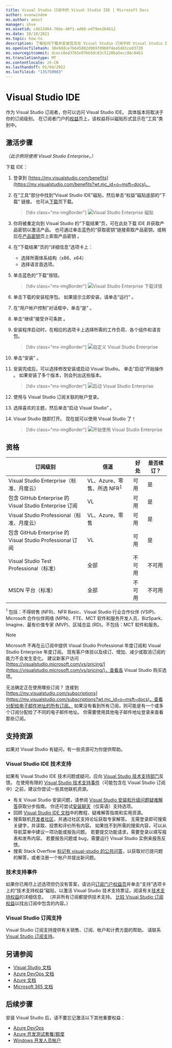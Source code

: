 ```yaml
---
title: Visual Studio 订阅中的 Visual Studio IDE | Microsoft Docs
author: evanwindom
ms.author: amast
manager: shve
ms.assetid: c4b13464-76be-40f1-ad60-ed79ee264b12
ms.date: 10/18/2021
ms.topic: how-to
description: 了解如何下载并安装包含在 Visual Studio 订阅中的 Visual Studio IDE
ms.openlocfilehash: 38e9ddce7b645802d969f09b0f4ea5dd1ced3720
ms.sourcegitcommit: dcecc0ed37b5e976b5dc83c5128ba5ecc8bc04b1
ms.translationtype: MT
ms.contentlocale: zh-CN
ms.lasthandoff: 01/04/2022
ms.locfileid: "135750983"
---
```

# <a name="the-visual-studio-ide"></a>Visual Studio IDE
作为 Visual Studio 订阅者，你可以访问 Visual Studio IDE。  具体版本将取决于你的订阅级别。  在订阅者门户的[权益](https://my.visualstudio.com/benefits?wt.mc_id=o~msft~docs)页上，该权益将以磁贴形式显示在“工具”类别中。

## <a name="activation-steps"></a>激活步骤
*（此示例将使用 Visual Studio Enterprise。）*

下载 IDE：
1. 登录到 [https://my.visualstudio.com/benefits](https://my.visualstudio.com/benefits?wt.mc_id=o~msft~docs)。
2. 在“工具”部分中找到“Visual Studio IDE”磁贴，然后单击“权益”磁贴底部的“下载”  链接。  也可从[下载](https://my.visualstudio.com/downloads?wt.mc_id=o~msft~docs)页下载。
   > [!div class="mx-imgBorder"]
   > ![Visual Studio Enterprise 磁贴](_img/vs-ide-experience/vs-ide-tile.png "单击磁贴上的&quot;下载Visual Studio&quot;以安装Visual Studio。")

3. 你将被重定向到 Visual Studio 的“下载结果”页，可在此处下载 IDE 并获取产品密钥以激活产品。 也可通过单击蓝色的“获取密钥”链接索取产品密钥，或稍后在[产品密钥](https://my.visualstudio.com/productkeys)页上索取产品密钥  。
4. 在“下载结果”页的“详细信息”选项卡上：
   - 选择所需体系结构（x86、x64）
   - 选择语言首选项。
5. 单击蓝色的“下载”按钮。
   > [!div class="mx-imgBorder"]
   > ![Visual Studio Enterprise 下载详情](_img/vs-ide-experience/vs-ide-download-details.png "单击“下载”按钮开始下载。")
6. 单击下载的安装程序包。  如果提示立即安装，请单击“运行”  。
7. 在“用户帐户控制”对话框中，单击“是”  。
8. 单击“继续”接受许可条款  。
9. 安装程序启动时，在相应的选项卡上选择所需的工作负荷、各个组件和语言包。
   > [!div class="mx-imgBorder"]
   > ![自定义 Visual Studio Enterprise](_img/vs-ide-experience/vs-ide-customize-install-cropped.png "针对工作负载和其他组件做出选择。")

10. 单击“安装”  。

11. 安装完成后，可以选择修改安装或启动 Visual Studio。  单击“启动”开始操作  。  如果安装了多个版本，则会列出这些版本。
    > [!div class="mx-imgBorder"]
    > ![启动 Visual Studio Enterprise](_img/vs-ide-experience/vs-ide-versions.png "单击“启动”以启动 Visual Studio。")

12. 使用与 Visual Studio 订阅关联的帐户登录。

13. 选择喜欢的主题，然后单击“启动 Visual Studio”  。

14. Visual Studio 随即打开。 现在就可以使用 Visual Studio 了！

    > [!div class="mx-imgBorder"]
    > ![开始使用 Visual Studio Enterprise](_img/vs-ide-experience/vs-ide-start-cropped.png "欢迎使用 Visual Studio！")


## <a name="eligibility"></a>资格
| 订阅级别                                                 |     信道                                            | 好处                                                          | 是否续订？    |
|--------------------------------------------------------------------|---------------------------------------------------------|------------------------------------------------------------------|---------------|
| Visual Studio Enterprise（标准、月度云）   | VL、Azure、零售、所选 NFR<sup>1</sup> | 可用       |  是          |
| 包含 GitHub Enterprise 的 Visual Studio Enterprise 订阅   | VL | 可用       |  是          |
| Visual Studio Professional（标准、月度云） | VL、Azure、零售                                       | 可用                                                            |  是          |
| 包含 GitHub Enterprise 的 Visual Studio Professional 订阅 | VL   | 可用              |  是          |
| Visual Studio Test Professional（标准）                         | 全部                                            | 不可用                                             |  不可用         |
| MSDN 平台（标准）                                          | 全部                                              | 不可用                                              |  不可用          |

<sup>1</sup> 包括：不得转售 (NFR)、NFR Basic、Visual Studio 行业合作伙伴 (VSIP)、Microsoft 合作伙伴网络 (MPN)、FTE、MCT 软件和服务开发人员、BizSpark、Imagine、最有价值专家 (MVP)、区域总监 (RD)。不包括：MCT 软件和服务。

> [!NOTE]
> Microsoft 不再在云订阅中提供 Visual Studio Professional 年度订阅和 Visual Studio Enterprise 年度订阅。 现有客户体验以及续订、增加、减少或取消订阅的能力不会发生变化。 建议新客户访问 [https://visualstudio.microsoft.com/vs/pricing/](https://visualstudio.microsoft.com/vs/pricing/)，查看各 Visual Studio 购买选项。

无法确定正在使用哪些订阅？  连接到 [https://my.visualstudio.com/subscriptions](https://my.visualstudio.com/subscriptions?wt.mc_id=o~msft~docs)，查看分配给电子邮件地址的所有订阅。 如果没有看到所有订阅，则可能是有一个或多个订阅分配给了不同的电子邮件地址。  你需要使用其他电子邮件地址登录来查看那些订阅。

## <a name="support-resources"></a>支持资源
如果对 Visual Studio 有疑问，有一些资源可为你提供帮助。

### <a name="visual-studio-ide-technical-support"></a>Visual Studio IDE 技术支持
 如果有 Visual Studio IDE 技术问题或疑问，应向 [Visual Studio 技术支持部门](https://visualstudio.microsoft.com/vs/support/)反馈。 在使用有限的 [Visual Studio 技术支持事件](vs-tech-support.md)（可能包含在 Visual Studio 订阅中）之前，建议你尝试一些其他联机资源。
- 有关 Visual Studio 安装问题，请参阅 [Visual Studio 安装和升级问题疑难解答](https://docs.microsoft.com/visualstudio/install/troubleshooting-installation-issues)获取分步指南。 你还可尝试[安装聊天](https://visualstudio.microsoft.com/vs/support/#talktous)（仅英语）支持选项。
- 回顾 [Visual Studio IDE 文档](https://docs.microsoft.com/visualstudio/ide/)中的教程、疑难解答指南和实用资源。
- 搜索联机[开发者社区](https://developercommunity.visualstudio.com/)，并通过社区支持论坛获取专家解答。 无需登录即可搜索关键字，并读取、投票和评价所有内容。 如果找不到所需的搜索内容，可以从导航菜单中建议一项功能或报告问题。 若要提交功能请求，需要登录以填写报表和发布内容。 若要报告问题或 bug，需要运行 Visual Studio 实例来报告反馈。
- 搜索 Stack Overflow [标记有 visual-studio 的公共问答](https://stackoverflow.com/questions/tagged/visual-studio?tab=Newest)，以获取对已提问题的解答，或者注册一个帐户并提出新问题。

### <a name="technical-support-incidents"></a>技术支持事件
如果你已用尽上述选项但仍没有答案，请访问[订阅门户权益页](https://my.visualstudio.com/Benefits)并单击“支持”选项卡上的“技术支持权益”磁贴，以激活 Visual Studio 技术支持票证。阅读有关[技术支持权益](vs-tech-support.md)的详细信息。 （并非所有订阅都提供技术支持。 [比较 Visual Studio 订阅权益](https://visualstudio.microsoft.com/vs/benefits/#azure?cat=visual-studio-enterprise-subscription)以找出订阅中包含的内容。）

### <a name="visual-studio-subscription-support"></a>Visual Studio 订阅支持
Visual Studio 订阅支持提供有关销售、订阅、帐户和计费方面的帮助。 请联系 [Visual Studio 订阅支持](https://my.visualstudio.com/gethelp)。

## <a name="see-also"></a>另请参阅
- [Visual Studio 文档](/visualstudio/)
- [Azure DevOps 文档](/azure/devops/)
- [Azure 文档](/azure/)
- [Microsoft 365 文档](/microsoft-365/)

## <a name="next-steps"></a>后续步骤
安装 Visual Studio 后，请不要忘记激活以下其他重要权益：
- [Azure DevOps](vs-azure-devops.md)
- [Azure 开发测试套餐/额度](/azure/devtest/offer/)
- [Windows 开发人员帐户](vs-windows-dev.md)
